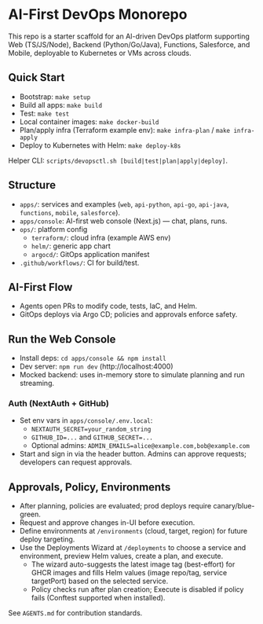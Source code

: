# AI-First DevOps Monorepo

This repo is a starter scaffold for an AI-driven DevOps platform supporting Web (TS/JS/Node), Backend (Python/Go/Java), Functions, Salesforce, and Mobile, deployable to Kubernetes or VMs across clouds.

## Quick Start
- Bootstrap: `make setup`
- Build all apps: `make build`
- Test: `make test`
- Local container images: `make docker-build`
- Plan/apply infra (Terraform example env): `make infra-plan` / `make infra-apply`
- Deploy to Kubernetes with Helm: `make deploy-k8s`

Helper CLI: `scripts/devopsctl.sh [build|test|plan|apply|deploy]`.

## Structure
- `apps/`: services and examples (`web`, `api-python`, `api-go`, `api-java`, `functions`, `mobile`, `salesforce`).
- `apps/console`: AI-first web console (Next.js) — chat, plans, runs.
- `ops/`: platform config
  - `terraform/`: cloud infra (example AWS env)
  - `helm/`: generic app chart
  - `argocd/`: GitOps application manifest
- `.github/workflows/`: CI for build/test.

## AI-First Flow
- Agents open PRs to modify code, tests, IaC, and Helm.
- GitOps deploys via Argo CD; policies and approvals enforce safety.

## Run the Web Console
- Install deps: `cd apps/console && npm install`
- Dev server: `npm run dev` (http://localhost:4000)
- Mocked backend: uses in-memory store to simulate planning and run streaming.

### Auth (NextAuth + GitHub)
- Set env vars in `apps/console/.env.local`:
  - `NEXTAUTH_SECRET=your_random_string`
  - `GITHUB_ID=...` and `GITHUB_SECRET=...`
  - Optional admins: `ADMIN_EMAILS=alice@example.com,bob@example.com`
- Start and sign in via the header button. Admins can approve requests; developers can request approvals.

## Approvals, Policy, Environments
- After planning, policies are evaluated; prod deploys require canary/blue-green.
- Request and approve changes in-UI before execution.
- Define environments at `/environments` (cloud, target, region) for future deploy targeting.
- Use the Deployments Wizard at `/deployments` to choose a service and environment, preview Helm values, create a plan, and execute.
  - The wizard auto-suggests the latest image tag (best-effort) for GHCR images and fills Helm values (image repo/tag, service targetPort) based on the selected service.
  - Policy checks run after plan creation; Execute is disabled if policy fails (Conftest supported when installed).

See `AGENTS.md` for contribution standards.

